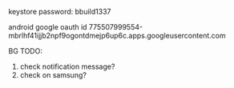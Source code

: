 keystore password: 
bbuild1337

android google oauth id
775507999554-mbrlhf41ijjb2npf9ogontdmejp6up6c.apps.googleusercontent.com

BG TODO:
1. check notification message?
2. check on samsung?